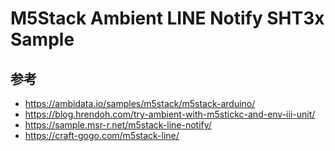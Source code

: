 # M5Stack Ambient LINE Notify SHT3x Sample

## 参考

- https://ambidata.io/samples/m5stack/m5stack-arduino/
- https://blog.hrendoh.com/try-ambient-with-m5stickc-and-env-iii-unit/
- https://sample.msr-r.net/m5stack-line-notify/
- https://craft-gogo.com/m5stack-line/
